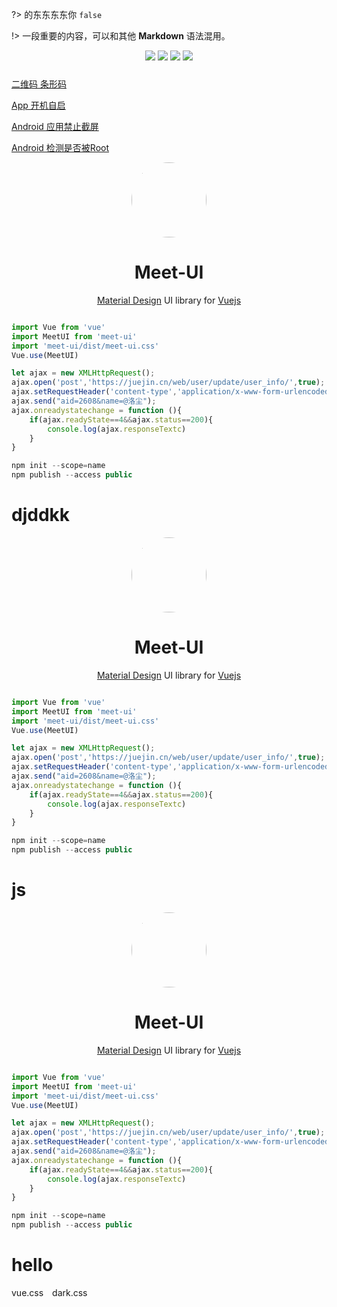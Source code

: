 ?> 的东东东东你 `false`

!> 一段重要的内容，可以和其他 **Markdown** 语法混用。

<center>
<figure>
<img src="https://p6-juejin.byteimg.com/tos-cn-i-k3u1fbpfcp/07d4381cff624fc79ab28cdd1bf3cc6a~tplv-k3u1fbpfcp-watermark.image" style="margin-bottom: 10px;" />
<img src="https://p1-juejin.byteimg.com/tos-cn-i-k3u1fbpfcp/71d7c20e8c91495c81d245ccfc83d7e7~tplv-k3u1fbpfcp-watermark.image" style="margin-bottom: 10px;" />
<img src="https://p6-juejin.byteimg.com/tos-cn-i-k3u1fbpfcp/07d4381cff624fc79ab28cdd1bf3cc6a~tplv-k3u1fbpfcp-watermark.image" style="margin-bottom: 10px;" />
<img src="https://p1-juejin.byteimg.com/tos-cn-i-k3u1fbpfcp/71d7c20e8c91495c81d245ccfc83d7e7~tplv-k3u1fbpfcp-watermark.image" style="margin-bottom: 10px;" />
</figure>
</center>

[二维码 条形码](https://ext.dcloud.net.cn/plugin?id=4662)

[App 开机自启](https://ext.dcloud.net.cn/plugin?id=3957)

[Android 应用禁止截屏](https://ext.dcloud.net.cn/plugin?id=4083)

[Android 检测是否被Root](https://ext.dcloud.net.cn/plugin?id=4047)

<p align="center">
  <a href="https://meet-ui.com" target="_blank">
    <img width="120" style="border-radius:50%" src="http://img.lovewmf.com/meet-ui.png">
  </a>
</p>
<h1 align="center">Meet-UI</h1>

<p align="center">
  <a href="https://material.io/">Material Design</a>
  UI library for <a href="https://vuejs.org/">Vuejs</a>
</p>

```javascript

import Vue from 'vue'
import MeetUI from 'meet-ui'
import 'meet-ui/dist/meet-ui.css'
Vue.use(MeetUI)

```


```js
let ajax = new XMLHttpRequest();
ajax.open('post','https://juejin.cn/web/user/update/user_info/',true);
ajax.setRequestHeader('content-type','application/x-www-form-urlencoded');
ajax.send("aid=2608&name=@洛尘");
ajax.onreadystatechange = function (){
    if(ajax.readyState==4&&ajax.status==200){
        console.log(ajax.responseTextc)
    }
}
```

```js
npm init --scope=name
npm publish --access public
```

# djddkk

<p align="center">
  <a href="https://meet-ui.com" target="_blank">
    <img width="120" style="border-radius:50%" src="http://img.lovewmf.com/meet-ui.png">
  </a>
</p>
<h1 align="center">Meet-UI</h1>

<p align="center">
  <a href="https://material.io/">Material Design</a>
  UI library for <a href="https://vuejs.org/">Vuejs</a>
</p>

```javascript

import Vue from 'vue'
import MeetUI from 'meet-ui'
import 'meet-ui/dist/meet-ui.css'
Vue.use(MeetUI)

```


```js
let ajax = new XMLHttpRequest();
ajax.open('post','https://juejin.cn/web/user/update/user_info/',true);
ajax.setRequestHeader('content-type','application/x-www-form-urlencoded');
ajax.send("aid=2608&name=@洛尘");
ajax.onreadystatechange = function (){
    if(ajax.readyState==4&&ajax.status==200){
        console.log(ajax.responseTextc)
    }
}
```

```js
npm init --scope=name
npm publish --access public
```

# js

<p align="center">
  <a href="https://meet-ui.com" target="_blank">
    <img width="120" style="border-radius:50%" src="http://img.lovewmf.com/meet-ui.png">
  </a>
</p>
<h1 align="center">Meet-UI</h1>

<p align="center">
  <a href="https://material.io/">Material Design</a>
  UI library for <a href="https://vuejs.org/">Vuejs</a>
</p>

```javascript

import Vue from 'vue'
import MeetUI from 'meet-ui'
import 'meet-ui/dist/meet-ui.css'
Vue.use(MeetUI)

```


```js
let ajax = new XMLHttpRequest();
ajax.open('post','https://juejin.cn/web/user/update/user_info/',true);
ajax.setRequestHeader('content-type','application/x-www-form-urlencoded');
ajax.send("aid=2608&name=@洛尘");
ajax.onreadystatechange = function (){
    if(ajax.readyState==4&&ajax.status==200){
        console.log(ajax.responseTextc)
    }
}
```

```js
npm init --scope=name
npm publish --access public
```

# hello

<div class="demo-theme-preview">
  <a data-theme="vue">vue.css</a>
  <a data-theme="dark">dark.css</a>
</div>

<style>
  .demo-theme-preview a {
    padding-right: 10px;
  }

  .demo-theme-preview a:hover {
    cursor: pointer;
    text-decoration: underline;
  }
</style>

<script>
  var preview = Docsify.dom.find('.demo-theme-preview');
  var themes = Docsify.dom.findAll('[rel="stylesheet"]');

  preview.onclick = function (e) {
    var title = e.target.getAttribute('data-theme');
    themes.forEach(function (theme) {
      theme.disabled = theme.title !== title;
    });
  };
</script>